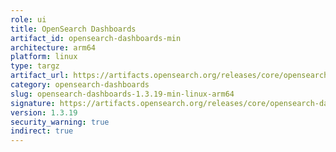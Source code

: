 ```yaml
---
role: ui
title: OpenSearch Dashboards
artifact_id: opensearch-dashboards-min
architecture: arm64
platform: linux
type: targz
artifact_url: https://artifacts.opensearch.org/releases/core/opensearch-dashboards/1.3.19/opensearch-dashboards-min-1.3.19-linux-arm64.tar.gz
category: opensearch-dashboards
slug: opensearch-dashboards-1.3.19-min-linux-arm64
signature: https://artifacts.opensearch.org/releases/core/opensearch-dashboards/1.3.19/opensearch-dashboards-min-1.3.19-linux-arm64.tar.gz.sig
version: 1.3.19
security_warning: true
indirect: true
---
```

